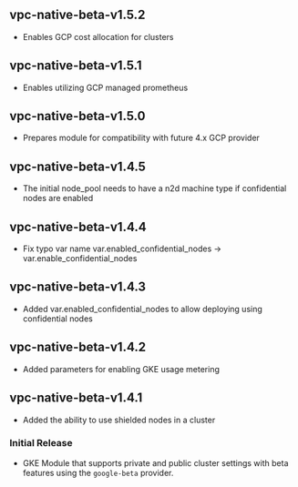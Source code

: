 ## vpc-native-beta-v1.5.2

- Enables GCP cost allocation for clusters

## vpc-native-beta-v1.5.1

- Enables utilizing GCP managed prometheus

## vpc-native-beta-v1.5.0

- Prepares module for compatibility with future 4.x GCP provider

## vpc-native-beta-v1.4.5

- The initial node_pool needs to have a n2d machine type if confidential nodes are enabled

## vpc-native-beta-v1.4.4

- Fix typo var name var.enabled_confidential_nodes -> var.enable_confidential_nodes

## vpc-native-beta-v1.4.3

- Added var.enabled_confidential_nodes to allow deploying using confidential nodes

## vpc-native-beta-v1.4.2

- Added parameters for enabling GKE usage metering

## vpc-native-beta-v1.4.1

- Added the ability to use shielded nodes in a cluster

### Initial Release

- GKE Module that supports private and public cluster settings with beta features using the `google-beta` provider.
